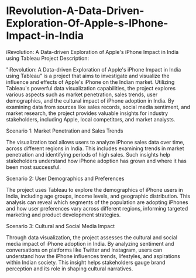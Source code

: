 # IRevolution-A-Data-Driven-Exploration-Of-Apple-s-IPhone-Impact-in-India
iRevolution: A Data-driven Exploration of Apple's iPhone Impact in India using Tableau
Project Description:

"iRevolution: A Data-driven Exploration of Apple's iPhone Impact in India using Tableau" is a project that aims to investigate and visualize the influence and effects of Apple's iPhone on the Indian market. Utilizing Tableau's powerful data visualization capabilities, the project explores various aspects such as market penetration, sales trends, user demographics, and the cultural impact of iPhone adoption in India. By examining data from sources like sales records, social media sentiment, and market research, the project provides valuable insights for industry stakeholders, including Apple, local competitors, and market analysts.

Scenario 1: Market Penetration and Sales Trends

The visualization tool allows users to analyze iPhone sales data over time, across different regions in India. This includes examining trends in market penetration and identifying periods of high sales. Such insights help stakeholders understand how iPhone adoption has grown and where it has been most successful.

Scenario 2: User Demographics and Preferences

The project uses Tableau to explore the demographics of iPhone users in India, including age groups, income levels, and geographic distribution. This analysis can reveal which segments of the population are adopting iPhones and how user preferences vary across different regions, informing targeted marketing and product development strategies.



Scenario 3: Cultural and Social Media Impact

Through data visualization, the project assesses the cultural and social media impact of iPhone adoption in India. By analyzing sentiment and conversations on platforms like Twitter and Instagram, users can understand how the iPhone influences trends, lifestyles, and aspirations within Indian society. This insight helps stakeholders gauge brand perception and its role in shaping cultural narratives.




